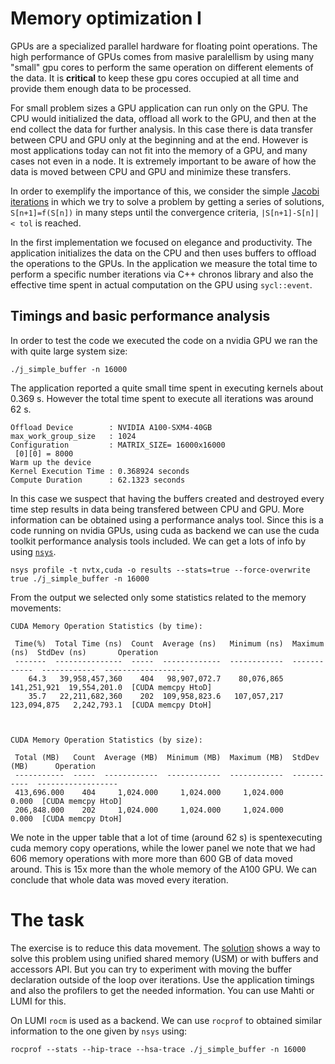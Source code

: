 # Memory optimization I

GPUs are a specialized parallel hardware for floating point operations. The high performance of GPUs comes from masive paralellism by using many "small" gpu cores to perform the same operation on different elements of the data. It is **critical** to keep these gpu cores occupied at all time and provide them enough data to be processed. 

For small problem sizes a GPU  application  can run only on the GPU. The CPU would initialized the data, offload  all work to the GPU, and then at the end collect the data for further analysis. In this case there is data transfer between CPU and GPU only at the beginning and at the end.  However is most applications today can not fit into the memory of a GPU, and many cases not even in a node.  It is extremely important to be aware of how the data is moved between CPU and GPU and minimize these transfers. 

In order to exemplify the importance of this, we consider the simple [Jacobi iterations](j_simple_with_buffer.cpp) in which we try to solve a problem by getting a series of solutions, `S[n+1]=f(S[n])` in many steps until the convergence criteria, `|S[n+1]-S[n]| < tol` is reached. 

In the first implementation we focused on elegance and productivity. The application initializes the data on the CPU and then uses buffers to offload the operations to the GPUs. In the application we measure the total time to perform a specific number iterations via C++ chronos library and also the effective time spent in actual computation on the GPU using `sycl::event`.

## Timings and basic performance analysis
In order to test the code we executed the code on a nvidia GPU we ran the with quite large system size:

```
./j_simple_buffer -n 16000
```
The application reported a quite small time spent in executing kernels about 0.369 s. However the total time spent to execute all iterations was around 62 s.
```
Offload Device        : NVIDIA A100-SXM4-40GB
max_work_group_size   : 1024
Configuration         : MATRIX_SIZE= 16000x16000
 [0][0] = 8000
Warm up the device  
Kernel Execution Time : 0.368924 seconds
Compute Duration      : 62.1323 seconds
```

In this case we suspect that having the buffers created and destroyed every time step results in data being transfered between CPU and GPU. More information can be obtained using a performance analys tool. Since this is a code running on nvidia GPUs, using cuda as backend we can use the cuda toolkit performance analysis tools included. We can get a lots of info by using [`nsys`](https://docs.csc.fi/computing/nsys/).

```
nsys profile -t nvtx,cuda -o results --stats=true --force-overwrite true ./j_simple_buffer -n 16000
```
From the output we selected only some statistics related to the memory movements:

```
CUDA Memory Operation Statistics (by time):

 Time(%)  Total Time (ns)  Count  Average (ns)   Minimum (ns)  Maximum (ns)  StdDev (ns)       Operation     
 -------  ---------------  -----  -------------  ------------  ------------  ------------  ------------------
    64.3   39,958,457,360    404   98,907,072.7    80,076,865   141,251,921  19,554,201.0  [CUDA memcpy HtoD]
    35.7   22,211,682,360    202  109,958,823.6   107,057,217   123,094,875   2,242,793.1  [CUDA memcpy DtoH]



CUDA Memory Operation Statistics (by size):

 Total (MB)   Count  Average (MB)  Minimum (MB)  Maximum (MB)  StdDev (MB)      Operation     
 -----------  -----  ------------  ------------  ------------  -----------  ------------------
 413,696.000    404     1,024.000     1,024.000     1,024.000        0.000  [CUDA memcpy HtoD]
 206,848.000    202     1,024.000     1,024.000     1,024.000        0.000  [CUDA memcpy DtoH]
```
We note in the upper table that a lot of time (around 62 s) is spentexecuting cuda memory copy operations, while the lower panel we note that we had 606 memory operations with more more than 600 GB of data moved around. This is 15x more than the whole memory of the A100 GPU. We can conclude that whole data was moved every iteration. 

# The task
The exercise is to reduce this data movement. The [solution](solution/) shows a way to solve this problem using unified shared memory (USM) or with buffers and accessors API. But you can try to experiment with moving the buffer declaration outside of the loop over iterations. Use the application timings and also the profilers to get the needed information. You can use Mahti or LUMI for this. 

On LUMI `rocm` is used as a backend. We can use `rocprof` to obtained similar information to the one given by `nsys` using:
```
rocprof --stats --hip-trace --hsa-trace ./j_simple_buffer -n 16000
```
